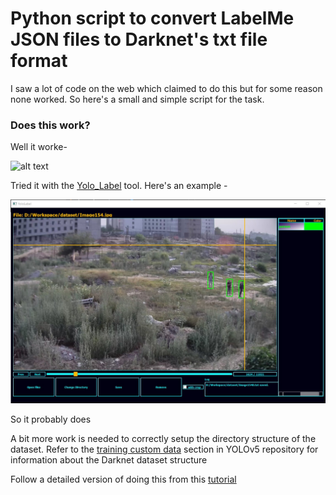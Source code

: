 # Python script to convert LabelMe JSON files to Darknet's txt file format

I saw a lot of code on the web which claimed to do this but for some reason none worked. So here's a small and simple script for the task.

### Does this work?

Well it worke-

![alt text](https://memegenerator.net/img/instances/67381149.jpg)

Tried it with the [Yolo_Label] tool. Here's an example - 

![alt text](https://github.com/pulkitvyas08/LabelMeToDarknet/blob/master/res/works.jpg?raw=true)

So it probably does

A bit more work is needed to correctly setup the directory structure of the dataset. Refer to the [training custom data] section in YOLOv5 repository for information about the Darknet dataset structure

Follow a detailed version of doing this from this [tutorial]







[tutorial]: https://www.youtube.com/watch?v=NsxDrEJTgRw
[training custom data]: https://github.com/ultralytics/yolov5/wiki/Train-Custom-Data
[Yolo_Label]: https://github.com/developer0hye/Yolo_Label
